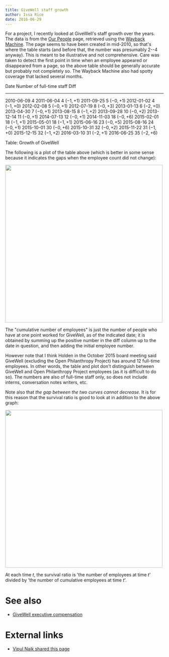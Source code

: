 ```yaml
---
title: GiveWell staff growth
author: Issa Rice
date: 2016-06-29
---
```


For a project, I recently looked at GiveWell's staff growth over the years.
The data is from the [Our People](http://givewell.org/about/people) page, retrieved using the [Wayback Machine](https://archive.org/).
The page seems to have been created in mid-2010, so that's where the table starts (and before that, the number was presumably 2--4 anyway).
This is meant to be illustrative and not comprehensive.
Care was taken to detect the first point in time when an employee appeared or disappeared from a page, so the above table should be generally accurate but probably not completely so.
The Wayback Machine also had spotty coverage that lacked several months.

Date             Number of full-time staff  Diff
---------------- -------------------------- -----------------
2010-06-09       4
2011-06-04       4                          $(-1, +1)$
2011-09-25       5                          $(-0,+1)$
2012-01-02       4                          $(-1, +0)$
2012-02-08       5                          $(-0,+1)$
2012-07-19       8                          $(-0, +3)$
2013-01-13       6                          $(-2, +0)$
2013-04-30       7                          $(-0, +1)$
2013-08-15       8                          $(-1, +2)$
2013-09-28       10                         $(-0, +2)$
2013-12-14       11                         $(-0, +1)$
2014-07-13       12                         $(-0, +1)$
2014-11-03       18                         $(-0, +6)$
2015-02-01       18                         $(-1, +1)$
2015-05-01       18                         $(-1, +1)$
2015-06-16       23                         $(-0, +5)$
2015-08-16       24                         $(-0, +1)$
2015-10-01       30                         $(-0, +6)$
2015-10-31       32                         $(-0,+2)$
2015-11-22       31                         $(-1, +0)$
2015-12-15       32                         $(-1, +2)$
2016-03-10       31                         $(-2, +1)$
2016-06-25       35                         $(-2, +6)$

Table: Growth of GiveWell

The following is a plot of the table above (which is better in some sense because it indicates the gaps when the employee count did not change):

[<img src="givewell-employee.png" width="500" />](givewell-employee.png)

The "cumulative number of employees" is just the number of people who have at one point worked for GiveWell, as of the indicated date; it is obtained by summing up the positive number in the diff column up to the date in question, and then adding the initial employee number.

However note that I think Holden in the October 2015 board meeting said GiveWell (excluding the Open Philanthropy Project) has around 12 full-time employees.
In other words, the table and plot don't distinguish between GiveWell and Open Philanthropy Project employees (as it is difficult to do so).
The numbers are also of full-time staff only, so does not include interns, conversation notes writers, etc.

Note also that *the gap between the two curves cannot decrease*.
It is for this reason that the survival ratio is good to look at in addition to the above graph:

[<img src="givewell-survival-ratio.png" width="500" />](givewell-survival-ratio.png)

At each time $t$, the survival ratio is 'the number of employees at time $t$' divided by 'the number of cumulative employees at time $t$'.

# See also

- [GiveWell executive compensation]()

# External links

- [Vipul Naik shared this page](https://www.facebook.com/vipulnaik.r/posts/10208791654804628)
